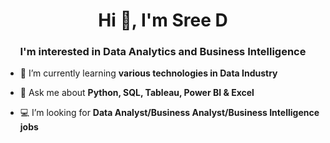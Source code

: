 <h1 align="center">Hi 👋, I'm Sree D</h1>
<h3 align="center">I'm interested in Data Analytics and Business Intelligence</h3>

- 🌱 I’m currently learning **various technologies in Data Industry**


- 💬 Ask me about **Python, SQL, Tableau, Power BI & Excel**
- 💻 I’m looking for **Data Analyst/Business Analyst/Business Intelligence jobs**

<!--- - 📫 How to reach me **sreephanidevireddy22@gmail.com**




